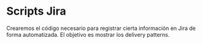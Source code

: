 # Scripts Jira

Crearemos el código necesario para registrar cierta información en Jira de forma automatizada. El objetivo es mostrar los delivery patterns.